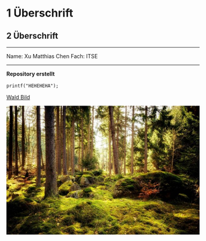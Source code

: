 # 1 Überschrift
## 2 Überschrift

---

Name: Xu Matthias Chen
Fach: ITSE


---


**Repository erstellt**

```
printf("HEHEHEHA");
```

[Wald Bild](https://www.google.com/search?sca_esv=5b71cfa89013eb9f&rlz=1C1YTUH_deAT1180&udm=2&fbs=AIIjpHw2KGh6wpocn18KLjPMw8n5Yp8-1M0n6BD6JoVBP_K3fXXvA3S3XGyupmJLMg20um_cboGBw0SJwtdOdHXAP9Q9BZSYqdnmBns0qhFr3iAipLnhLy1oOFu_-hWxLlzJPJHy-BWV0d5NqIhoc4wm9GrWdTw3fbWrScR2UW-IGGZ3jcMRShfdAWhxYfBvxR60GOnSOe6PdbKBZ2pADepTDCr9SsF9SQ&q=wald&sa=X&ved=2ahUKEwiyqM7xytqPAxWO-gIHHefBD2QQtKgLegQIEBAB&biw=1680&bih=915&dpr=1#vhid=socBcOayKYF9xM&vssid=mosaic)

![Wald Bild](Bilder/Oekosystem_Wald_Header-640x427.jpg)
